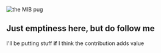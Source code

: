 ![the MIB pug](https://media.giphy.com/media/WNimlZt5dpzYXMtNth/giphy.gif)
## Just emptiness here, but do follow me
I'll be putting stuff **if** I think the contribution adds value
